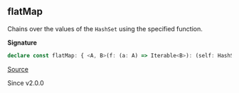 ## flatMap

Chains over the values of the `HashSet` using the specified function.

**Signature**

```ts
declare const flatMap: { <A, B>(f: (a: A) => Iterable<B>): (self: HashSet<A>) => HashSet<B>; <A, B>(self: HashSet<A>, f: (a: A) => Iterable<B>): HashSet<B>; }
```

[Source](https://github.com/Effect-TS/effect/tree/main/packages/effect/src/HashSet.ts#L249)

Since v2.0.0